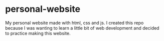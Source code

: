 # personal-website
My personal website made with html, css and js.
I created this repo because I was wanting to learn a little bit of web development and decided to practice making this website.